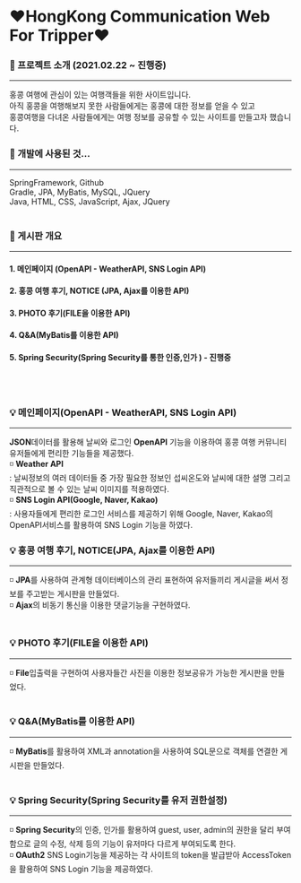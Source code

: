# ❤HongKong Communication Web For Tripper❤

### 🌹 프로젝트 소개 (2021.02.22 ~ 진행중)
-------
홍콩 여행에 관심이 있는 여행객들을 위한 사이트입니다.
<br>
아직 홍콩을 여행해보지 못한 사람들에게는 홍콩에 대한 정보를 얻을 수 있고
<br>
홍콩여행을 다녀온 사람들에게는 여행 정보를 공유할 수 있는 사이트를 만들고자 했습니다.
<br>

### 🌹 개발에 사용된 것...<br>
--------
SpringFramework, Github <br>
Gradle, JPA, MyBatis, MySQL, JQuery <br>
Java, HTML, CSS, JavaScript, Ajax, JQuery <br>
<br>

### 🌹 게시판 개요
--------
#### 1. 메인페이지 (OpenAPI - WeatherAPI, SNS Login API)
#### 2. 홍콩 여행 후기, NOTICE (JPA, Ajax를 이용한 API)
#### 3. PHOTO 후기(FILE을 이용한 API)
#### 4. Q&A(MyBatis를 이용한 API)
#### 5. Spring Security(Spring Security를 통한 인증,인가 ) - 진행중
<br>
<br>

### 💡 메인페이지(OpenAPI - WeatherAPI, SNS Login API)
---------
**JSON**데이터를 활용해 날씨와 로그인 **OpenAPI** 기능을 이용하여 홍콩 여행 커뮤니티 유저들에게 편리한 기능들을 제공했다.<br>
◽ **Weather API**<br>
:  날씨정보의 여러 데이터들 중 가장 필요한 정보인 섭씨온도와 날씨에 대한 설명 그리고 직관적으로 볼 수 있는 날씨 이미지를 적용하였다.
<br>
◽ **SNS Login API(Google, Naver, Kakao)**<br>
: 사용자들에게 편리한 로그인 서비스를 제공하기 위해 Google, Naver, Kakao의 OpenAPI서비스를 활용하여 SNS Login 기능을 하였다.<br>


### 💡 홍콩 여행 후기, NOTICE(JPA, Ajax를 이용한 API)
--------
◽ **JPA**를 사용하여 관계형 데이터베이스의 관리 표현하여 유저들끼리 게시글을 써서 정보를 주고받는 게시판을 만들었다.<br>
◽ **Ajax**의 비동기 통신을 이용한 댓글기능을 구현하였다.
<br>
<br>

### 💡 PHOTO 후기(FILE을 이용한 API)
--------
◽ **File**입출력을 구현하여 사용자들간 사진을 이용한 정보공유가 가능한 게시판을 만들었다.
<br>
<br>

### 💡 Q&A(MyBatis를 이용한 API)
--------
◽ **MyBatis**를 활용하여 XML과 annotation을 사용하여 SQL문으로 객체를 연결한 게시판을 만들었다.
<br>
<br>

### 💡 Spring Security(Spring Security를 유저 권한설정)
--------
◽ **Spring Security**의 인증, 인가를 활용하여 guest, user, admin의 권한을 달리 부여함으로 글의 수정, 삭제 등의 기능이 유저마다 다르게 부여되도록 한다.
<br>
◽ **OAuth2** SNS Login기능을 제공하는 각 사이트의 token을 발급받아 AccessToken을 활용하여 SNS Login 기능을 제공하였다.<br>
<br>
<br>
